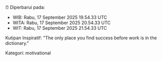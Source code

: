 ⏰ Diperbarui pada:
- WIB: Rabu, 17 September 2025 19.54.33 UTC
- WITA: Rabu, 17 September 2025 20.54.33 UTC
- WIT: Rabu, 17 September 2025 21.54.33 UTC

Kutipan Inspiratif:
"The only place you find success before work is in the dictionary."


Kategori: motivational

